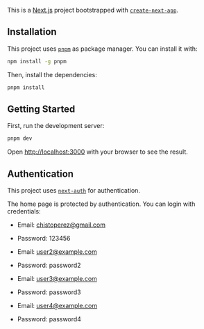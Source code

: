 This is a [Next.js](https://nextjs.org/) project bootstrapped with [`create-next-app`](https://github.com/vercel/next.js/tree/canary/packages/create-next-app).

## Installation

This project uses [`pnpm`](https://pnpm.io/) as package manager. You can install it with:

```bash
npm install -g pnpm
```

Then, install the dependencies:

```bash
pnpm install
```

## Getting Started

First, run the development server:

```bash
pnpm dev
```

Open [http://localhost:3000](http://localhost:3000) with your browser to see the result.

## Authentication

This project uses [`next-auth`](https://next-auth.js.org/) for authentication.

The home page is protected by authentication. You can login with credentials:

- Email: chistoperez@gmail.com
- Password: 123456

- Email: user2@example.com
- Password: password2

- Email: user3@example.com
- Password: password3

- Email: user4@example.com
- Password: password4
